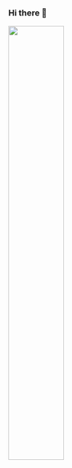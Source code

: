 ### Hi there 👋

<img align="left" width="47%" src="https://github-readme-stats.vercel.app/api?username=anuraghazra&show_icons=true" />
